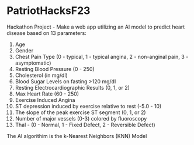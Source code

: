 # PatriotHacksF23
Hackathon Project - Make a web app utilizing an AI model to predict heart disease based on 13 parameters:

  1) Age
  2) Gender
  3) Chest Pain Type (0 - typical, 1 - typical angina, 2 - non-anginal pain, 3 - asymptomatic)
  4) Resting Blood Pressure (0 - 250)
  5) Cholesterol (in mg/dl)
  6) Blood Sugar Levels on fasting >120 mg/dl
  7) Resting Electrocardiographic Results (0, 1, or 2)
  8) Max Heart Rate (60 - 250)
  9) Exercise Induced Angina
  10) ST depression induced by exercise relative to rest (-5.0 - 10)
  11) The slope of the peak exercise ST segment (0, 1, or 2)
  12) Number of major vessels (0-3) colored by fluoroscopy
  13) Thal - (0 - Normal, 1 - Fixed Defect, 2 - Reversible Defect)

The AI algorithim is the k-Nearest Neighbors (KNN) Model
